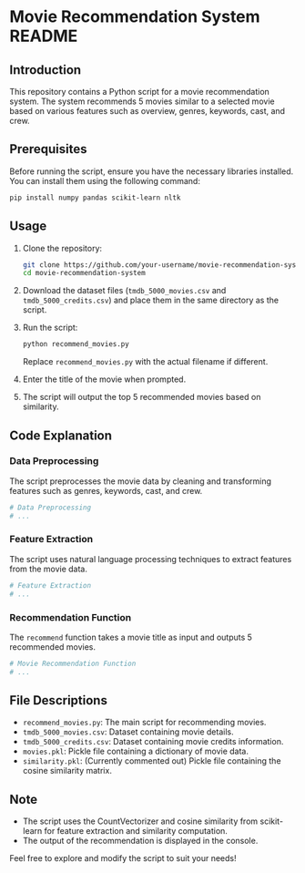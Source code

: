 # Movie Recommendation System README

## Introduction

This repository contains a Python script for a movie recommendation system. The system recommends 5 movies similar to a selected movie based on various features such as overview, genres, keywords, cast, and crew.

## Prerequisites

Before running the script, ensure you have the necessary libraries installed. You can install them using the following command:

```bash
pip install numpy pandas scikit-learn nltk
```

## Usage

1. Clone the repository:

   ```bash
   git clone https://github.com/your-username/movie-recommendation-system.git
   cd movie-recommendation-system
   ```

2. Download the dataset files (`tmdb_5000_movies.csv` and `tmdb_5000_credits.csv`) and place them in the same directory as the script.

3. Run the script:

   ```bash
   python recommend_movies.py
   ```

   Replace `recommend_movies.py` with the actual filename if different.

4. Enter the title of the movie when prompted.

5. The script will output the top 5 recommended movies based on similarity.

## Code Explanation

### Data Preprocessing

The script preprocesses the movie data by cleaning and transforming features such as genres, keywords, cast, and crew.

```python
# Data Preprocessing
# ...
```

### Feature Extraction

The script uses natural language processing techniques to extract features from the movie data.

```python
# Feature Extraction
# ...
```

### Recommendation Function

The `recommend` function takes a movie title as input and outputs 5 recommended movies.

```python
# Movie Recommendation Function
# ...
```

## File Descriptions

- `recommend_movies.py`: The main script for recommending movies.
- `tmdb_5000_movies.csv`: Dataset containing movie details.
- `tmdb_5000_credits.csv`: Dataset containing movie credits information.
- `movies.pkl`: Pickle file containing a dictionary of movie data.
- `similarity.pkl`: (Currently commented out) Pickle file containing the cosine similarity matrix.

## Note

- The script uses the CountVectorizer and cosine similarity from scikit-learn for feature extraction and similarity computation.
- The output of the recommendation is displayed in the console.

Feel free to explore and modify the script to suit your needs!
